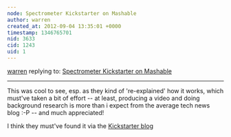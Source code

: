 ```yaml
---
node: Spectrometer Kickstarter on Mashable
author: warren
created_at: 2012-09-04 13:35:01 +0000
timestamp: 1346765701
nid: 3633
cid: 1243
uid: 1
---
```




[warren](../profile/warren) replying to: [Spectrometer Kickstarter on Mashable](../notes/cfastie/9-4-2012/spectrometer-kickstarter-mashable)

----
This was cool to see, esp. as they kind of 're-explained' how it works, which must've taken a bit of effort -- at least, producing a video and doing background research is more than i expect from the average tech news blog :-P -- and much appreciated!

I think they must've found it via the [Kickstarter blog](http://www.kickstarter.com/blog/citizen-science-and-the-spectrometer-a-love-story)